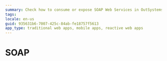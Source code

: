 ```yaml
---
summary: Check how to consume or expose SOAP Web Services in OutSystems.
tags: 
locale: en-us
guid: 935631b6-7007-425c-84ab-fe18757f5613
app_type: traditional web apps, mobile apps, reactive web apps
---
```


# SOAP
